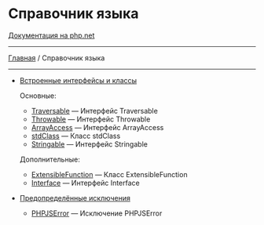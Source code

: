 # Справочник языка

[Документация на php.net](https://www.php.net/manual/ru/langref.php)

---

[Главная](../README.md) / Справочник языка

---

-   [Встроенные интерфейсы и классы](./langref/interfaces.md)

    Основные:

    -   [Traversable](./langref/interfaces/base/Traversable.md) &mdash; Интерфейс Traversable
    -   [Throwable](./langref/interfaces/base/Throwable.md) &mdash; Интерфейс Throwable
    -   [ArrayAccess](./langref/interfaces/base/ArrayAccess.md) &mdash; Интерфейс ArrayAccess
    -   [stdClass](./langref/interfaces/base/stdClass.md) &mdash; Класс stdClass
    -   [Stringable](./langref/interfaces/base/Stringable.md) &mdash; Интерфейс Stringable

    Дополнительные:

    -   [ExtensibleFunction](./langref/interfaces/other/ExtensibleFunction.md) &mdash; Класс
        ExtensibleFunction
    -   [Interface](./langref/interfaces/other/Interface.md) &mdash; Интерфейс Interface

-   [Предопределённые исключения](./langref/exceptions.md)

    -   [PHPJSError](./langref/exceptions/PHPJSError.md) &mdash; Исключение PHPJSError
